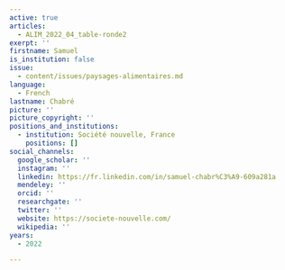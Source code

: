 ```yaml
---
active: true
articles:
  - ALIM_2022_04_table-ronde2
exerpt: ''
firstname: Samuel
is_institution: false
issue:
  - content/issues/paysages-alimentaires.md
language:
  - French
lastname: Chabré
picture: ''
picture_copyright: ''
positions_and_institutions:
  - institution: Société nouvelle, France
    positions: []
social_channels:
  google_scholar: ''
  instagram: ''
  linkedin: https://fr.linkedin.com/in/samuel-chabr%C3%A9-609a281a
  mendeley: ''
  orcid: ''
  researchgate: ''
  twitter: ''
  website: https://societe-nouvelle.com/
  wikipedia: ''
years:
  - 2022

---
```

